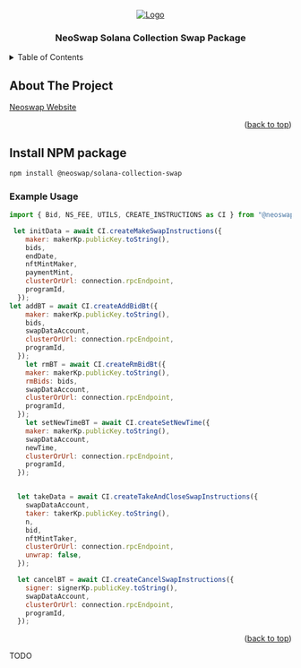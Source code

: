 <!-- PROJECT LOGO -->
<br />
<div align="center">
  <a href="https://neoswap.ai/wp-content/uploads/2022/08/logo-small-2.png">
    <img src="https://mma.prnewswire.com/media/2009538/NeoSwap_AI_Logo.jpg?w=200" alt="Logo">
  </a>

  <h3 align="center">NeoSwap Solana Collection Swap Package</h3>

</div>

<!-- TABLE OF CONTENTS -->
<details>
  <summary>Table of Contents</summary>
  <ol>
    <li>
      <a href="#about-the-project">About The Project</a>
      <a href="#Install-NPM-package">Install NPM package</a>

    </li>
    <li>
      <a href="#Install-NPM-package">Installation</a>

    </li>
    <li><a href="#usage">Usage</a></li>

  </ol>
</details>

<!-- ABOUT THE PROJECT -->

## About The Project

[Neoswap Website](https://neoswap.xyz/)

<p align="right">(<a href="#readme-top">back to top</a>)</p>

## Install NPM package

```sh
npm install @neoswap/solana-collection-swap
```

### Example Usage

```js
import { Bid, NS_FEE, UTILS, CREATE_INSTRUCTIONS as CI } from "@neoswap/solana-collection-swap";

 let initData = await CI.createMakeSwapInstructions({
    maker: makerKp.publicKey.toString(),
    bids,
    endDate,
    nftMintMaker,
    paymentMint,
    clusterOrUrl: connection.rpcEndpoint,
    programId,
  });
let addBT = await CI.createAddBidBt({
    maker: makerKp.publicKey.toString(),
    bids,
    swapDataAccount,
    clusterOrUrl: connection.rpcEndpoint,
    programId,
  });
    let rmBT = await CI.createRmBidBt({
    maker: makerKp.publicKey.toString(),
    rmBids: bids,
    swapDataAccount,
    clusterOrUrl: connection.rpcEndpoint,
    programId,
  });
    let setNewTimeBT = await CI.createSetNewTime({
    maker: makerKp.publicKey.toString(),
    swapDataAccount,
    newTime,
    clusterOrUrl: connection.rpcEndpoint,
    programId,
  });

```

``` js

  let takeData = await CI.createTakeAndCloseSwapInstructions({
    swapDataAccount,
    taker: takerKp.publicKey.toString(),
    n,
    bid,
    nftMintTaker,
    clusterOrUrl: connection.rpcEndpoint,
    unwrap: false,
  });

```

```js
  let cancelBT = await CI.createCancelSwapInstructions({
    signer: signerKp.publicKey.toString(),
    swapDataAccount,
    clusterOrUrl: connection.rpcEndpoint,
    programId,
  });
```

<p align="right">(<a href="#readme-top">back to top</a>)</p>
TODO
  

<!-- MARKDOWN LINKS & IMAGES -->

[neoswap-app]: https://www.neoswap.xyz
[neoswap-logo2]: https://mma.prnewswire.com/media/2009538/NeoSwap_AI_Logo.jpg?w=200
[neoswap-logo]: https://neoswap.xyz/static/media/logo.9762f0998529b1eaed83aee714bcb7cd.svg
